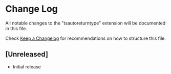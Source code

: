 # Change Log
All notable changes to the "tsautoreturntype" extension will be documented in this file.

Check [Keep a Changelog](http://keepachangelog.com/) for recommendations on how to structure this file.

## [Unreleased]
- Initial release